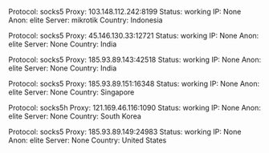 Protocol: socks5
Proxy: 103.148.112.242:8199
Status: working
IP: None
Anon: elite
Server: mikrotik
Country: Indonesia

Protocol: socks5
Proxy: 45.146.130.33:12721
Status: working
IP: None
Anon: elite
Server: None
Country: India

Protocol: socks5
Proxy: 185.93.89.143:42518
Status: working
IP: None
Anon: elite
Server: None
Country: India

Protocol: socks5
Proxy: 185.93.89.151:16348
Status: working
IP: None
Anon: elite
Server: None
Country: Singapore

Protocol: socks5h
Proxy: 121.169.46.116:1090
Status: working
IP: None
Anon: elite
Server: None
Country: South Korea

Protocol: socks5
Proxy: 185.93.89.149:24983
Status: working
IP: None
Anon: elite
Server: None
Country: United States

